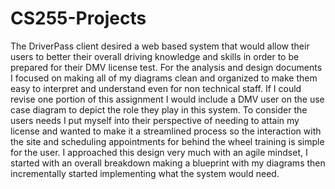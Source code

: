 # CS255-Projects

The DriverPass client desired a web based system that would allow their users to better their overall driving knowledge and skills in order to be prepared for their DMV license test. 
For the analysis and design documents I focused on making all of my diagrams clean and organized to make them easy to interpret and understand even for non technical staff. 
If I could revise one portion of this assignment I would include a DMV user on the use case diagram to depict the role they play in this system. 
To consider the users needs I put myself into their perspective of needing to attain my license and wanted to make it a streamlined process so the interaction with the site and scheduling appointments for behind the wheel training is simple for the user. 
I approached this design very much with an agile mindset, I started with an overall breakdown making a blueprint with my diagrams then incrementally started implementing what the system would need. 
